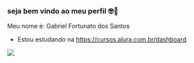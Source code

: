 ### seja bem vindo ao meu perfil 🤓🦅 ###

Meu nome é: Gabriel Fortunato dos Santos
- Estou estudando na https://cursos.alura.com.br/dashboard










![](https://tenor.com/pt-BR/view/corinthians-gif-12849186)
